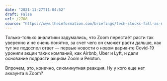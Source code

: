 ```yaml
---
date: "2021-11-27T11:04:52"
draft: False
url: /2708
source: "https://www.theinformation.com/briefings/tech-stocks-fall-as-new-covid-variant-leads-to-market-sell-off?rc=ukjmk2"
---
```


Только-только аналитики задумались, что Zoom перестаёт расти так уверенно и не очень понятно, за счет чего он сможет расти дальше, как тут же подоспел ответ — первые новости о новом варианте Covid-19 уронили акции таких компаний, как Airbnb, Uber и Lyft, и дали основание подрасти акциям Zoom и Peloton. 

Впрочем, это, конечно, сиюминутная реакция. Ну у кого еще нет аккаунта в Zoom?

